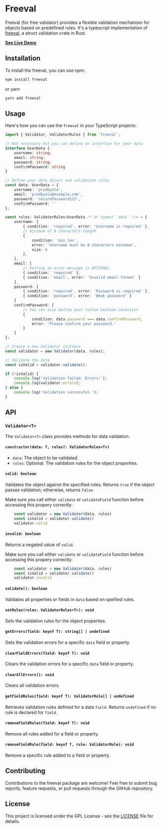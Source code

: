 # Freeval

Freeval (for free validator) provides a flexible validation mechanism for objects based on predefined rules. It's a typescript implementation of [freeval](https://github.com/prodbyola/freeval), a struct validation crate in Rust.

**[See Live Demo](https://freevalidator.netlify.app/)**

## Installation

To install the freeval, you can use npm:

```bash
npm install freeval
```

or yarn
```bash
yarn add freeval
```

## Usage

Here's how you can use the `freeval` in your TypeScript projects:

```typescript
import { Validator, ValidatorRules } from 'freeval';

// Not necessary but you can define an interface for your data
interface UserData {
    username: string;
    email: string;
    password: string;
    confirmPassword: string
}

// Define your data object and validation rules
const data: UserData = {
    username: 'prodbyola',
    email: 'prodbyola@example.com',
    password: 'securePassword123',
    confirmPassword: ''
};

const rules: ValidatorRules<UserData /* or typeof `data` */> = {
    username: [
        { condition: 'required', error: 'Username is required' },
        // minimum of 8 characters length
        { 
            condition: 'min_len', 
            error: 'Username must be 8 characters minimum', 
            size: 8 
        }, 
    ],
    email: [
        // Setting an error message is OPTIONAL.
        { condition: 'required' },
        { condition: 'email', error: 'Invalid email format' }
    ],
    password: [
        { condition: 'required', error: 'Password is required' },
        { condition: 'password', error: 'Weak password' }
    ]
    confirmPassword: [
        // You can also define your custom boolean condition
        { 
            condition: data.password === data.confirmPassword,
            error: 'Please confirm your password.'
        }
    ]
};

// Create a new Validator instance
const validator = new Validator(data, rules);

// Validate the data
const isValid = validator.validate();

if (!isValid) {
    console.log('Validation failed. Errors:');
    console.log(validator.errors);
} else {
    console.log('Validation successful.');
}
```

## API

### `Validator<T>`

The `Validator<T>` class provides methods for data validation.

#### `constructor(data: T, rules?: ValidatorRules<T>)`

- `data`: The object to be validated.
- `rules`: Optional. The validation rules for the object properties.

#### `valid: boolean`

Validates the object against the specified rules. Returns `true` if the object passes validation; otherwise, returns `false`.

Make sure you call either `validate` or `validateField` function before accessing this propery correctly:
     
```typescript
    const validator = new Validator(data, rules)
    const isValid = validator.validate()
    validator.valid
```

#### `invalid: boolean`
Returns a negated value of `valid`.

Make sure you call either `validate` or `validateField` function before accessing this propery correctly:
     
```typescript
    const validator = new Validator(data, rules)
    const isValid = validator.validate()
    validator.invalid
```

#### `validate(): boolean`
Validates all properties or fields in `data` based on speified rules.

#### `setRules(rules: ValidatorRules<T>): void`

Sets the validation rules for the object properties.

#### `getErrors(field: keyof T): string[] | undefined`

Gets the validation errors for a specific `data` field or property.

#### `clearFieldErrors(field: keyof T): void`

Clears the validation errors for a specific `data` field or property.

#### `clearAllErrors(): void`

Clears all validation errors.

#### `getFieldRules(field: keyof T): ValidatorRule[] | undefined`

Retrieves validation rules defined for a data `field`. Returns `undefined` if no rule is declared for `field`.

#### `removeFieldRules(field: keyof T): void`

Remove all rules added for a field or property.

#### `removeFieldRule(field: keyof T, rule: ValidatorRule): void`

Remove a specific rule added to a field or property.

## Contributing

Contributions to the freeval package are welcome! Feel free to submit bug reports, feature requests, or pull requests through the GitHub repository.

## License

This project is licensed under the GPL License - see the [LICENSE](LICENSE) file for details.
